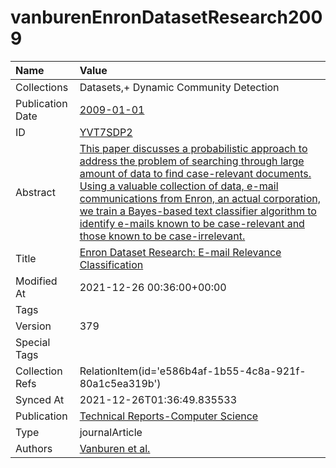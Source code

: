 # vanburenEnronDatasetResearch2009
| Name             | Value                                                                                                                                                                                                                                                                                                                                                                                                                                                        |
|:-----------------|:-------------------------------------------------------------------------------------------------------------------------------------------------------------------------------------------------------------------------------------------------------------------------------------------------------------------------------------------------------------------------------------------------------------------------------------------------------------|
| Collections      | Datasets,+ Dynamic Community Detection                                                                                                                                                                                                                                                                                                                                                                                                                       |
| Publication Date | [2009-01-01](<notionsci.utils.serialization.ExplicitNone object at 0x7f185a7ff1f0>)                                                                                                                                                                                                                                                                                                                                                                          |
| ID               | [YVT7SDP2](<notionsci.utils.serialization.ExplicitNone object at 0x7f185a7ff310>)                                                                                                                                                                                                                                                                                                                                                                            |
| Abstract         | [This paper discusses a probabilistic approach to address the problem of searching through large amount of data to find case-relevant documents. Using a valuable collection of data, e-mail communications from Enron, an actual corporation, we train a Bayes-based text classifier algorithm to identify e-mails known to be case-relevant and those known to be case-irrelevant.](<notionsci.utils.serialization.ExplicitNone object at 0x7f185a7ff430>) |
| Title            | [Enron Dataset Research: E-mail Relevance Classification](<notionsci.utils.serialization.ExplicitNone object at 0x7f185a7ff550>)                                                                                                                                                                                                                                                                                                                             |
| Modified At      | 2021-12-26 00:36:00+00:00                                                                                                                                                                                                                                                                                                                                                                                                                                    |
| Tags             |                                                                                                                                                                                                                                                                                                                                                                                                                                                              |
| Version          | 379                                                                                                                                                                                                                                                                                                                                                                                                                                                          |
| Special Tags     |                                                                                                                                                                                                                                                                                                                                                                                                                                                              |
| Collection Refs  | RelationItem(id='e586b4af-1b55-4c8a-921f-80a1c5ea319b')                                                                                                                                                                                                                                                                                                                                                                                                      |
| Synced At        | 2021-12-26T01:36:49.835533                                                                                                                                                                                                                                                                                                                                                                                                                                   |
| Publication      | [Technical Reports-Computer Science](<notionsci.utils.serialization.ExplicitNone object at 0x7f185a7ff8e0>)                                                                                                                                                                                                                                                                                                                                                  |
| Type             | journalArticle                                                                                                                                                                                                                                                                                                                                                                                                                                               |
| Authors          | [Vanburen et al.](<notionsci.utils.serialization.ExplicitNone object at 0x7f185a7ffa90>)                                                                                                                                                                                                                                                                                                                                                                     |

